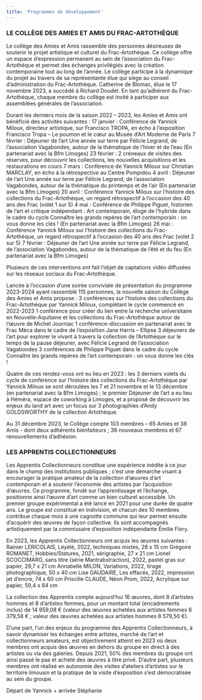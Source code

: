 ```yaml
---
title: 'Programmes de développement'
---
```


### LE COLLÈGE DES AMIES ET AMIS DU FRAC-ARTOTHÈQUE

Le collège des Amies et Amis rassemble des personnes désireuses de soutenir le projet artistique et culturel du Frac-Artothèque. Ce collège offre un espace d’expression permanent au sein de l’association du Frac-Artothèque et permet des échanges privilégiés avec la création contemporaine tout au long de l’année. 
Le collège participe à la dynamique du projet au travers de sa représentante élue qui siège au conseil d’administration du Frac-Artothèque. Catherine de Blomac, élue le 17 novembre 2023, a succédé à Richard Doudet. En tant qu’adhérent du Frac-Artothèque, chaque membre du collège est invité à participer aux assemblées générales de l’association.

Durant les derniers mois de la saison 2022 – 2023, les Amies et Amis ont bénéficié des activités suivantes : 
17 janvier : Conférence de Yannick Miloux, directeur artistique, sur Francisco TROPA, en écho à l’exposition Francisco Tropa – Le poumon et le cœur au Musée d’Art Moderne de Paris
7 février : Déjeuner de l’art Une année sur terre par Félicie Legrand, de l’association Vagabondes, autour de la thématique de l’hiver et de l’eau (En partenariat avec la Bfm Limoges)
23 février : 2 créneaux de visites des réserves, pour découvrir les collections, les nouvelles acquisitions et les restaurations en cours
7 mars : Conférence de Yannick Miloux sur Christian MARCLAY, en écho à la rétrospective au Centre Pompidou 
4 avril : Déjeuner de l’art Une année sur terre par Félicie Legrand, de l’association Vagabondes, autour de la thématique du printemps et de l’air (En partenariat avec la Bfm Limoges)
20 avril : Conférence Yannick Miloux sur l’histoire des collections du Frac-Artothèque, un regard rétrospectif à l’occasion des 40 ans des Frac (volet 1 sur 5)
4 mai : Conférence de Philippe Piguet, historien de l’art et critique indépendant : Art contemporain, éloge de l’hybride dans le cadre du cycle Connaître les grands repères de l’art contemporain : on vous donne les clés ! (En partenariat avec la Bfm Limoges)
26 mai : Conférence Yannick Miloux sur l’histoire des collections du Frac-Artothèque, un regard rétrospectif à l’occasion des 40 ans des Frac (volet 2 sur 5)
7 février : Déjeuner de l’art Une année sur terre par Félicie Legrand, de l’association Vagabondes, autour de la thématique de l’été et du feu (En partenariat avec la Bfm Limoges)

Plusieurs de ces interventions ont fait l’objet de captations vidéo diffusées sur les réseaux sociaux du Frac-Artothèque.

Lancée à l’occasion d’une soirée conviviale de présentation du programme 2023-2024 ayant rassemblé 115 personnes, la nouvelle saison du Collège des Amies et Amis propose :
3 conférences sur l’histoire des collections du Frac-Artothèque par Yannick Miloux, complétant le cycle commencé en 2022-2023
1 conférence pour créer du lien entre la recherche universitaire en Nouvelle-Aquitaine et les collections du Frac-Artothèque autour de l’œuvre de Michel Journiac
1 conférence-discussion en partenariat avec le Frac Méca dans le cadre de l’exposition Jane Harris – Ellipse 
3 déjeuners de l’art pour explorer le vivant à travers la collection de l’Artothèque sur le temps de la pause déjeuner, avec Félicie Legrand de l’association Vagabondes
3 conférences de Philippe Piguet dans le cadre du cycle Connaître les grands repères de l’art contemporain : on vous donne les clés !

Quatre de ces rendez-vous ont eu lieu en 2023 : les 3 derniers volets du cycle de conférence sur l’histoire des collections du Frac-Artothèque par Yannick Miloux se sont déroulées les 7 et 21 novembre et le 13 décembre (en partenariat avec la Bfm Limoges) ; le premier Déjeuner de l’art a eu lieu à Héméra, espace de coworking à Limoges, et a proposé de découvrir les enjeux du land art avec un focus sur 3 photographies d’Andy GOLDSWORTHY de la collection Artothèque.

Au 31 décembre 2023, le Collège compte 103 membres – 65 Amies et 38 Amis - dont deux adhérents bienfaiteurs ; 36 nouveaux membres et 67 renouvellements d’adhésion.

### LES APPRENTIS COLLECTIONNEURS 

Les Apprentis Collectionneurs constitue une expérience inédite à ce jour dans le champ des institutions publiques ; c’est une démarche visant à encourager la pratique amateur de la collection d’œuvres d’art contemporain et à soutenir l’économie des artistes par l’acquisition d’œuvres. Ce programme, fondé sur l’apprentissage et l’échange, positionne ainsi l’œuvre d’art comme un bien culturel accessible.
Un premier groupe expérimental a été lancé en 2021 pour une durée de quatre ans. Le groupe est constitué en indivision, et chacun des 10 membres contribue chaque mois à une cagnotte commune qui leur permet ensuite d’acquérir des œuvres de façon collective. Ils sont accompagnés artistiquement par la commissaire d’exposition indépendante Émilie Flory.

En 2023, les Apprentis Collectionneurs ont acquis les œuvres suivantes : 
Rainier LERICOLAIS, Léyèlé, 2022, techniques mixtes, 28 x 15 cm
Grégoire ROMANET, Hobbies/Statures, 2021, sérigraphie, 27 x 21 cm
Lionel SCOCCIMARO, sans titre (série Mantrabstraction), 2022, pastel gras sur papier, 29,7 x 21 cm
Annabelle MILON, Variations, 2022, tirage photographique, 50 x 40 cm
Lise GAUDAIRE, Les effacés, 2022, impression jet d’encre, 74 x 60 cm
Priscille CLAUDE, Néon Prom, 2022, Acrylique sur papier, 59,4 x 84 cm

La collection des Apprentis compte aujourd’hui 16 œuvres, dont 8 d’artistes hommes et 8 d’artistes femmes, pour un montant total (encadrements inclus) de 14 959,08 € (valeur des œuvres achetées aux artistes femmes 6 379,58 € ; valeur des œuvres achetées aux artistes hommes 8 579,50 €). 

D’une part, l’un des enjeux du programme des Apprentis Collectionneurs, à savoir dynamiser les échanges entre artistes, marché de l’art et collectionneurs amateurs, est objectivement atteint en 2023 où deux membres ont acquis des œuvres en dehors du groupe en direct à des artistes ou via des galeries. Depuis 2021, 50% des membres du groupe ont ainsi passé le pas et acheté des œuvres à titre privé. D’autre part, plusieurs membres ont réalisé en autonomie des visites d’ateliers d’artistes sur le territoire limousin et la pratique de la visite d’exposition s’est démocratisée au sein du groupe.

Départ de Yannick + arrivée Stéphanie